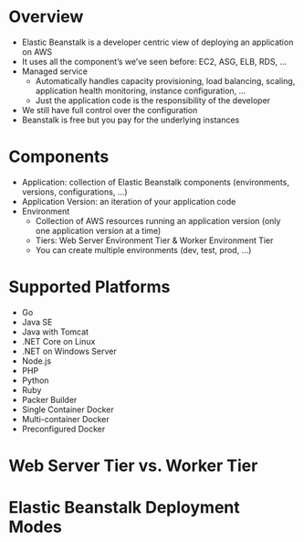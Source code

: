 # Overview

- Elastic Beanstalk is a developer centric view of deploying an application on AWS
- It uses all the component’s we’ve seen before: EC2, ASG, ELB, RDS, …
- Managed service
  - Automatically handles capacity provisioning, load balancing, scaling, application health monitoring, instance configuration, …
  - Just the application code is the responsibility of the developer
- We still have full control over the configuration
- Beanstalk is free but you pay for the underlying instances

# Components

- Application: collection of Elastic Beanstalk components (environments, versions, configurations, …)
- Application Version: an iteration of your application code
- Environment
  - Collection of AWS resources running an application version (only one application version at a time)
  - Tiers: Web Server Environment Tier & Worker Environment Tier
  - You can create multiple environments (dev, test, prod, …)

# Supported Platforms

- Go
- Java SE
- Java with Tomcat
- .NET Core on Linux
- .NET on Windows Server
- Node.js
- PHP
- Python
- Ruby
- Packer Builder
- Single Container Docker
- Multi-container Docker
- Preconfigured Docker

# Web Server Tier vs. Worker Tier

# Elastic Beanstalk Deployment Modes
